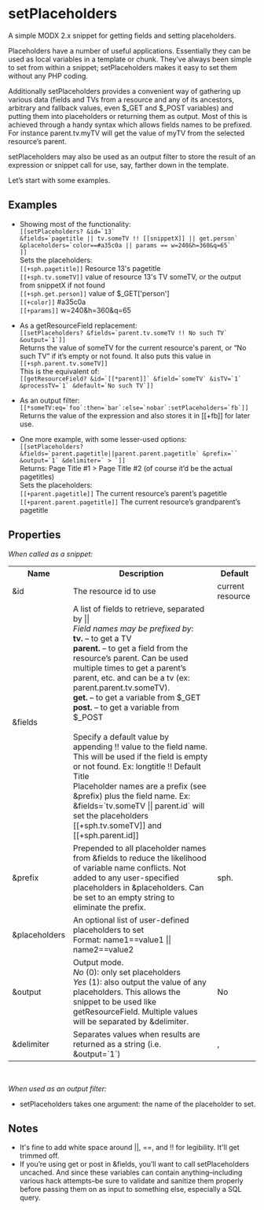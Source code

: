 setPlaceholders
===============

A simple MODX 2.x snippet for getting fields and setting placeholders.

Placeholders have a number of useful applications.  Essentially they can be used as local variables in a template or chunk.  They&rsquo;ve always been simple to set from within a snippet; setPlaceholders makes it easy to set them without any PHP coding.

Additionally setPlaceholders provides a convenient way of gathering up various data (fields and TVs from a resource and any of its ancestors, arbitrary and fallback values, even $\_GET and $\_POST variables) and putting them into placeholders or returning them as output.  Most of this is achieved through a handy syntax which allows fields names to be prefixed. For instance parent.tv.myTV will get the value of myTV from the selected resource&rsquo;s parent.

setPlaceholders may also be used as an output filter to store the result of an expression or snippet call for use, say, farther down in the template.

Let&rsquo;s start with some examples.

Examples
--------


* Showing most of the functionality:<br>
```[[setPlaceholders? &id=`13` ```<br>
```&fields=`pagetitle || tv.someTV !! [[snippetX]] || get.person`  ```<br>
```&placeholders=`color==#a35c0a || params == w=240&h=360&q=65` ```<br>
```]]```<br>
Sets the placeholders:<br>
```[[+sph.pagetitle]]``` Resource 13's pagetitle<br>
```[[+sph.tv.someTV]]``` value of resource 13's TV someTV, or the output from snippetX if not found<br>
```[[+sph.get.person]]``` value of $_GET['person']<br>
```[[+color]]``` #a35c0a<br>
```[[+params]]``` w=240&h=360&q=65

* As a getResourceField replacement:<br>
```[[setPlaceholders? &fields=`parent.tv.someTV !! No such TV` &output=`1`]]```<br>
Returns the value of someTV for the current resource's parent, or &ldquo;No such TV&rdquo; if it&rsquo;s empty or not found.  It also puts this value in ```[[+sph.parent.tv.someTV]]```<br>
This is the equivalent of:<br>
```[[getResourceField? &id=`[[*parent]]` &field=`someTV` &isTV=`1` &processTV=`1` &default=`No such TV`]]```

* As an output filter:<br>
``` [[*someTV:eq=`foo`:then=`bar`:else=`nobar`:setPlaceholders=`fb`]] ```<br>
Returns the value of the expression and also stores it in [[+fb]] for later use.

* One more example, with some lesser-used options:<br>
```[[setPlaceholders? &fields=`parent.pagetitle||parent.parent.pagetitle` &prefix=`` &output=`1`
&delimiter=` > `]]```<br>
Returns: Page Title #1 > Page Title #2 (of course it&rsquo;d be the actual pagetitles)<br>
Sets the placeholders:<br>
```[[+parent.pagetitle]]``` The current resource&rsquo;s parent&rsquo;s pagetitle<br>
```[[+parent.parent.pagetitle]]``` The current resource&rsquo;s grandparent&rsquo;s pagetitle


Properties
----------

*When called as a snippet:*

<table>
<tr><th>Name</th><th>Description</th><th>Default</th></tr>
<tr>
  <td>&amp;id</td>
  <td>The resource id to use</td>
  <td>current resource</td>
</tr><tr>
  <td>&amp;fields</td>
  <td>A list of fields to retrieve, separated by ||<br>
    <em>Field names may be prefixed by</em>:<br>
    <strong>tv.</strong> – to get a TV<br><strong>parent.</strong> – to get a field from the resource&rsquo;s parent. Can be used multiple times to get a parent&rsquo;s parent, etc. and can be a tv (ex: parent.parent.tv.someTV).<br>
    <strong>get.</strong> – to get a variable from $_GET<br>
    <strong>post.</strong> – to get a variable from $_POST<br><br>
    Specify a default value by appending !! value to the field name.  This will be used if the field is empty or not found. Ex: longtitle !! Default Title<br>
    Placeholder names are a prefix (see &amp;prefix) plus the field name. Ex: &amp;fields=`tv.someTV || parent.id` will set the placeholders [[+sph.tv.someTV]] and [[+sph.parent.id]]</td>
  <td></td>
</tr><tr>
  <td>&amp;prefix</td>
  <td>Prepended to all placeholder names from &amp;fields to reduce the likelihood of variable name conflicts. Not added to any user-specified placeholders in &amp;placeholders. Can be set to an empty string to eliminate the prefix.</td>
  <td>sph.</td>
</tr><tr>
  <td>&amp;placeholders</td>
  <td>An optional list of user-defined placeholders to set<br>Format: name1==value1 || name2==value2</td>
  <td></td>
</tr><tr>
  <td>&amp;output</td><td>Output mode.<br><em>No</em> (0): only set placeholders<br><em>Yes</em> (1): also output the value of any placeholders. This allows the snippet to be used like getResourceField. Multiple values will be separated by &amp;delimiter.</td>
  <td>No</td>
</tr><tr>
  <td>&amp;delimiter</td>
  <td>Separates values when results are returned as a string (i.e. &amp;output=`1`)</td>
  <td>,</td>
</tr>
</table>

<br>

*When used as an output filter:*

* setPlaceholders takes one argument: the name of the placeholder to set.

Notes
-----

* It's fine to add white space around ||, ==, and !! for legibility. It'll get trimmed off.
* If you&rsquo;re using get or post in &amp;fields, you&rsquo;ll want to call setPlaceholders uncached. And since these variables can contain anything–including various hack attempts–be sure to validate and sanitize them properly before passing them on as input to something else, especially a SQL query.
